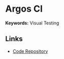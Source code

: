 # Argos CI

**Keywords:** Visual Testing

## Links

- [Code Repository](https://github.com/argos-ci/argos)
